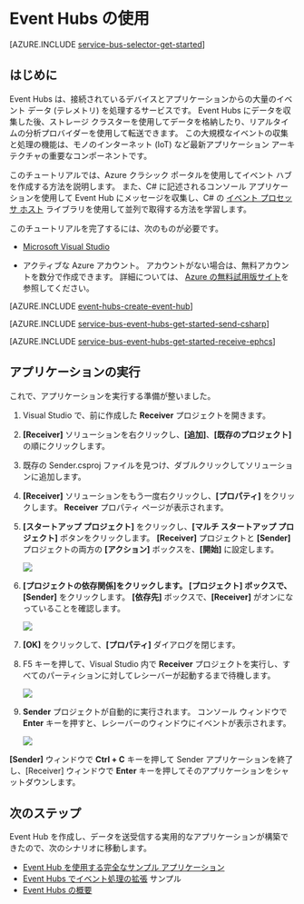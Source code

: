 <properties
    pageTitle="C# での Event Hubs の使用 | Microsoft Azure"
    description="このチュートリアルでは、C# による Azure Event Hubs と EventProcessorHost の使用方法について説明します。"
    services="event-hubs"
    documentationCenter=""
    authors="jtaubensee"
    manager="timlt"
    editor=""/>

<tags
    ms.service="event-hubs"
    ms.workload="na"
    ms.tgt_pltfrm="na"
    ms.devlang="na"
    ms.topic="hero-article"
    ms.date="09/02/2016"
    ms.author="jotaub;sethm"/>


# <a name="get-started-with-event-hubs"></a>Event Hubs の使用

[AZURE.INCLUDE [service-bus-selector-get-started](../../includes/service-bus-selector-get-started.md)]

## <a name="introduction"></a>はじめに

Event Hubs は、接続されているデバイスとアプリケーションからの大量のイベント データ (テレメトリ) を処理するサービスです。 Event Hubs にデータを収集した後、ストレージ クラスターを使用してデータを格納したり、リアルタイムの分析プロバイダーを使用して転送できます。 この大規模なイベントの収集と処理の機能は、モノのインターネット (IoT) など最新アプリケーション アーキテクチャの重要なコンポーネントです。

このチュートリアルでは、Azure クラシック ポータルを使用してイベント ハブを作成する方法を説明します。 また、C# に記述されるコンソール アプリケーションを使用して Event Hub にメッセージを収集し、C# の [イベント プロセッサ ホスト][] ライブラリを使用して並列で取得する方法を学習します。

このチュートリアルを完了するには、次のものが必要です。

+ [Microsoft Visual Studio](http://visualstudio.com)

+ アクティブな Azure アカウント。 アカウントがない場合は、無料アカウントを数分で作成できます。 詳細については、 [Azure の無料試用版サイト](https://azure.microsoft.com/free/)を参照してください。

[AZURE.INCLUDE [event-hubs-create-event-hub](../../includes/event-hubs-create-event-hub.md)]

[AZURE.INCLUDE [service-bus-event-hubs-get-started-send-csharp](../../includes/service-bus-event-hubs-get-started-send-csharp.md)]

[AZURE.INCLUDE [service-bus-event-hubs-get-started-receive-ephcs](../../includes/service-bus-event-hubs-get-started-receive-ephcs.md)]

## <a name="run-the-applications"></a>アプリケーションの実行

これで、アプリケーションを実行する準備が整いました。

1. Visual Studio で、前に作成した **Receiver** プロジェクトを開きます。

2. **[Receiver]** ソリューションを右クリックし、**[追加]**、**[既存のプロジェクト]** の順にクリックします。
 
3. 既存の Sender.csproj ファイルを見つけ、ダブルクリックしてソリューションに追加します。
 
4. **[Receiver]** ソリューションをもう一度右クリックし、**[プロパティ]** をクリックします。 **Receiver** プロパティ ページが表示されます。

5. **[スタートアップ プロジェクト]** をクリックし、**[マルチ スタートアップ プロジェクト]** ボタンをクリックします。 **[Receiver]** プロジェクトと **[Sender]** プロジェクトの両方の **[アクション]** ボックスを、**[開始]** に設定します。

    ![][19]

6. **[プロジェクトの依存関係]**をクリックします。 **[プロジェクト]** ボックスで、**[Sender]** をクリックします。 **[依存先]** ボックスで、**[Receiver]** がオンになっていることを確認します。

    ![][20]

7. **[OK]** をクリックして、**[プロパティ]** ダイアログを閉じます。

1.  F5 キーを押して、Visual Studio 内で **Receiver** プロジェクトを実行し、すべてのパーティションに対してレシーバーが起動するまで待機します。

    ![][21]

2.  **Sender** プロジェクトが自動的に実行されます。 コンソール ウィンドウで **Enter** キーを押すと、レシーバーのウィンドウにイベントが表示されます。

    ![][22]

**[Sender]** ウィンドウで **Ctrl + C** キーを押して Sender アプリケーションを終了し、[Receiver] ウィンドウで **Enter** キーを押してそのアプリケーションをシャットダウンします。

## <a name="next-steps"></a>次のステップ

Event Hub を作成し、データを送受信する実用的なアプリケーションが構築できたので、次のシナリオに移動します。

- [Event Hub を使用する完全なサンプル アプリケーション][]
- [Event Hubs でイベント処理の拡張][] サンプル
- [Event Hubs の概要][]

<!-- Images. -->
[19]: ./media/event-hubs-csharp-ephcs-getstarted/create-eh-proj1.png
[20]: ./media/event-hubs-csharp-ephcs-getstarted/create-eh-proj2.png
[21]: ./media/event-hubs-csharp-ephcs-getstarted/run-csharp-ephcs1.png
[22]: ./media/event-hubs-csharp-ephcs-getstarted/run-csharp-ephcs2.png

<!-- Links -->
[Azure クラシック ポータル]: https://manage.windowsazure.com/
[イベント プロセッサ ホスト]: https://www.nuget.org/packages/Microsoft.Azure.ServiceBus.EventProcessorHost
[Event Hubs の概要]: event-hubs-overview.md
[Event Hub を使用する完全なサンプル アプリケーション]: https://code.msdn.microsoft.com/Service-Bus-Event-Hub-286fd097
[Event Hubs でイベント処理の拡張]: https://code.msdn.microsoft.com/Service-Bus-Event-Hub-45f43fc3
[キューに格納されたメッセージング ソリューション]: ../service-bus-messaging/service-bus-dotnet-multi-tier-app-using-service-bus-queues.md
 



<!--HONumber=Oct16_HO2-->


